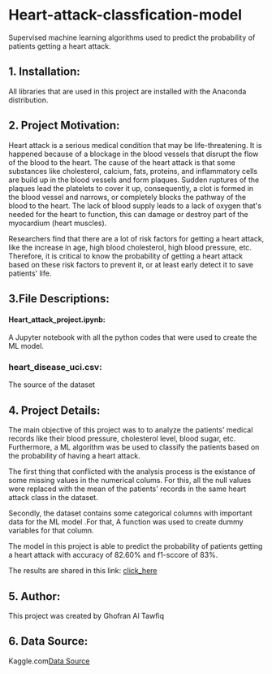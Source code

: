 # Heart-attack-classfication-model
Supervised machine learning algorithms used to predict the probability of patients getting a heart attack.

## 1. Installation:
All libraries that are used in this project are installed with the Anaconda distribution.

## 2. Project Motivation:

Heart attack is a serious medical condition that may be life-threatening. It is happened because of a blockage in the blood vessels that disrupt the flow of the blood to the heart. The cause of the heart attack is that some substances like cholesterol, calcium, fats, proteins, and inflammatory cells are build up in the blood vessels and form plaques. Sudden ruptures of the plaques lead the platelets to cover it up, consequently, a clot is formed in the blood vessel and narrows, or completely blocks the pathway of the blood to the heart. The lack of blood supply leads to a lack of oxygen that's needed for the heart to function, this can damage or destroy part of the myocardium (heart muscles).

Researchers find that there are a lot of risk factors for getting a heart attack, like the increase in age, high blood cholesterol, high blood pressure, etc. Therefore, it is critical to know the probability of getting a heart attack based on these risk factors to prevent it, or at least early detect it to save patients' life.

## 3.File Descriptions:

#### Heart_attack_project.ipynb:
A Jupyter notebook with all the python codes that were used to create the ML model.
### heart_disease_uci.csv: 
The source of the dataset

## 4. Project Details:
The main objective of this project was to to analyze the patients' medical records like their blood pressure, cholesterol level, blood sugar, etc. Furthermore, a ML algorithm was be used to classify the patients based on the probability of having a heart attack.

The first thing that conflicted with the analysis process is the existance of some missing values in the numerical colums. For this, all the null values were replaced with the mean of the patients' records in the same heart attack class in the dataset. 

Secondly, the dataset contains some categorical columns with important data for the ML model .For that, A function was used to create dummy variables for that column. 

The model in this project is able to predict the probability of patients getting a heart attack with accuracy of 82.60% and f1-sccore of 83%.

The results are shared in this link: [click_here](https://medium.com/@gftawfiq/mental-health-270dca4b0a1d)

## 5. Author:
This project was created by Ghofran Al Tawfiq
## 6. Data Source:
Kaggle.com[Data Source](https://www.kaggle.com/redwankarimsony/heart-disease-data)

